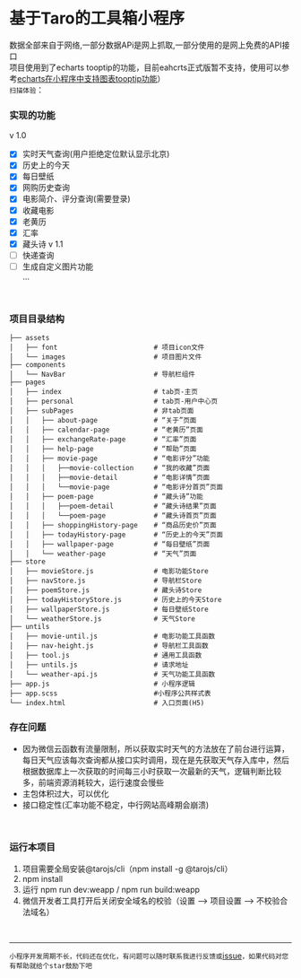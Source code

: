 # 基于Taro的工具箱小程序  

数据全部来自于网络,一部分数据APi是网上抓取,一部分使用的是网上免费的API接口  
项目使用到了echarts tooptip的功能，目前eahcrts正式版暂不支持，使用可以参考[echarts在小程序中支持图表tooptip功能](https://github.com/Retr3/toolboxProject/blob/master/about.md)）
<br/>
`扫描体验`：  
<img src=''></img>
<br/>

### 实现的功能  
v 1.0
- [x] 实时天气查询(用户拒绝定位默认显示北京)
- [x] 历史上的今天
- [x] 每日壁纸
- [x] 网购历史查询
- [x] 电影简介、评分查询(需要登录)
- [x] 收藏电影
- [x] 老黄历
- [x] 汇率
- [x] 藏头诗
v 1.1
- [ ] 快递查询
- [ ] 生成自定义图片功能  
	...
<br/>

### 项目目录结构  
```
├── assets    
│   ├── font                        # 项目icon文件       
│   └── images                      # 项目图片文件                   
├── components
│   └── NavBar                      # 导航栏组件
├── pages
│   ├── index                       # tab页-主页
│   ├── personal                    # tab页-用户中心页     
│   ├── subPages                    # 非tab页面   
│   │   ├── about-page              # “关于”页面
│   │   ├── calendar-page           # “老黄历”页面
│   │   ├── exchangeRate-page       # “汇率”页面
│   │   ├── help-page               # “帮助”页面
│   │   ├── movie-page              # “电影评分”功能
│   │   │   ├──movie-collection     # “我的收藏”页面
│   │   │   ├──movie-detail         # “电影详情”页面
│   │   │   └──movie-page           # “电影评分首页”页面
│   │   ├── poem-page               # “藏头诗”功能
│   │   │   ├──poem-detail          # “藏头诗结果”页面
│   │   │   └──poem-page            # “藏头诗首页”页面
│   │   ├── shoppingHistory-page    # “商品历史价”页面
│   │   ├── todayHistory-page       # “历史上的今天”页面
│   │   ├── wallpaper-page          # “每日壁纸”页面
│   │   └── weather-page            # “天气”页面
├── store
│   ├── movieStore.js               # 电影功能Store
│   ├── navStore.js                 # 导航栏Store 
│   ├── poemStore.js                # 藏头诗Store 
│   ├── todayHistoryStore.js        # 历史上的今天Store 
│   ├── wallpaperStore.js           # 每日壁纸Store
│   └── weatherStore.js             # 天气Store
├── untils
│   ├── movie-until.js              # 电影功能工具函数 
│   ├── nav-height.js               # 导航栏工具函数
│   ├── tool.js                     # 通用工具函数
│   ├── untils.js                   # 请求地址
│   └── weather-api.js              # 天气功能工具函数
├── app.js                          # 小程序逻辑
├── app.scss                        #小程序公共样式表
└── index.html                      # 入口页面(H5)
```

### 存在问题

- 因为微信云函数有流量限制，所以获取实时天气的方法放在了前台进行运算，每日天气应该每次查询都从接口实时调用，现在是先获取天气存入库中，然后根据数据库上一次获取的时间每三小时获取一次最新的天气，逻辑判断比较多，前端资源消耗较大，运行速度会慢些
- 主包体积过大，可以优化  
- 接口稳定性(汇率功能不稳定，中行网站高峰期会崩溃)
<br/>


### 运行本项目
1. 项目需要全局安装@tarojs/cli（npm install -g @tarojs/cli）  
2. npm install
3. 运行 npm run dev:weapp / npm run build:weapp  
4. 微信开发者工具打开后关闭安全域名的校验（设置 --> 项目设置 --> 不校验合法域名）
<br/>

<hr/>

`小程序开发周期不长，代码还在优化，有问题可以随时联系我进行反馈或`[issue](https://github.com/Retr3/toolboxProject/issues)`，如果代码对您有帮助就给个star鼓励下吧`
